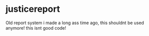 # justicereport
 Old report system i made a long ass time ago, this shouldnt be used anymore! this isnt good code!
